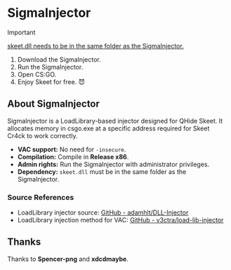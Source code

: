 # SigmaInjector

> [!IMPORTANT]
> <ins>skeet.dll needs to be in the same folder as the SigmaInjector.</ins>

1. Download the SigmaInjector.
2. Run the SigmaInjector.
3. Open CS:GO.
4. Enjoy Skeet for free. 😈

## About SigmaInjector
SigmaInjector is a LoadLibrary-based injector designed for QHide Skeet. It allocates memory in csgo.exe at a specific address required for Skeet Cr4ck to work correctly.

- **VAC support:** No need for `-insecure`.
- **Compilation:** Compile in **Release x86**.
- **Admin rights:** Run the SigmaInjector with administrator privileges.
- **Dependency:** `skeet.dll` must be in the same folder as the SigmaInjector.

### Source References
- LoadLibrary injector source: [GitHub - adamhlt/DLL-Injector](https://github.com/adamhlt/DLL-Injector)
- LoadLibrary injection method for VAC: [GitHub - v3ctra/load-lib-injector](https://github.com/v3ctra/load-lib-injector)

## Thanks
Thanks to **Spencer-png** and **xdcdmaybe**.
